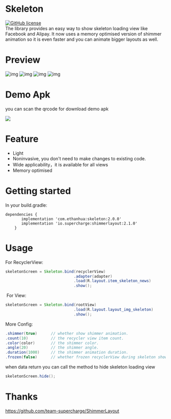 # Skeleton
[![GitHub license](https://img.shields.io/badge/license-Apache%20License%202.0-blue.svg?style=flat)](http://www.apache.org/licenses/LICENSE-2.0)  
The library provides an easy way to show skeleton loading view like Facebook and Alipay. 
It now uses a memory optimised version of shimmer animation so it is even faster and you can animate bigger layouts as well.

# Preview


![img](screenshots/01.gif)
![img](screenshots/02.gif)
![img](screenshots/03.gif)
![img](screenshots/04.gif)

# Demo Apk

you can scan the qrcode for download demo apk

![](screenshots/qrcode.png)

# Feature

- Light
- Noninvasive, you don't need to make changes to existing code.
- Wide applicability，it is available for all views
- Memory optimised

# Getting started

In your build.gradle:
```
dependencies {
       implementation 'com.ethanhua:skeleton:2.0.0'
       implementation 'io.supercharge:shimmerlayout:2.1.0'
    }
```
    
    

# Usage
  For RecyclerView:
  ```java
  skeletonScreen = Skeleton.bind(recyclerView)
                                .adapter(adapter)
                                .load(R.layout.item_skeleton_news)
                                .show();
  ``` 
       
                                
                         
  For View:
  ```java
  skeletonScreen = Skeleton.bind(rootView)
                                .load(R.layout.layout_img_skeleton)
                                .show();
  ```    
       
                                
                       
  More Config:
  ```java
  .shimmer(true)      // whether show shimmer animation.                      default is true
  .count(10)          // the recycler view item count.                        default is 10
  .color(color)       // the shimmer color.                                   default is #a2878787
  .angle(20)          // the shimmer angle.                                   default is 20;
  .duration(1000)     // the shimmer animation duration.                      default is 1000;
  .frozen(false)      // whether frozen recyclerView during skeleton showing  default is true; 
```
                            
  when data return you can call the method to hide skeleton loading view 
   ```java
  skeletonScreen.hide();
   ```
       
        
 # Thanks
 
 https://github.com/team-supercharge/ShimmerLayout
 
